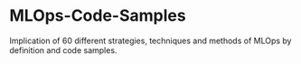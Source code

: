 # MLOps-Code-Samples

Implication of 60 different strategies, techniques and methods of MLOps by definition and code samples.
